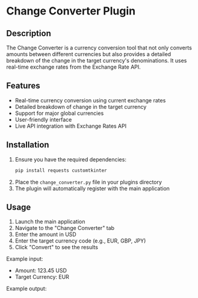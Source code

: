 # Change Converter Plugin

## Description
The Change Converter is a currency conversion tool that not only converts amounts between different currencies but also provides a detailed breakdown of the change in the target currency's denominations. It uses real-time exchange rates from the Exchange Rate API.

## Features
- Real-time currency conversion using current exchange rates
- Detailed breakdown of change in the target currency
- Support for major global currencies
- User-friendly interface
- Live API integration with Exchange Rates API

## Installation
1. Ensure you have the required dependencies:
   ```python
   pip install requests customtkinter
   ```
2. Place the `change_converter.py` file in your plugins directory
3. The plugin will automatically register with the main application

## Usage
1. Launch the main application
2. Navigate to the "Change Converter" tab
3. Enter the amount in USD
4. Enter the target currency code (e.g., EUR, GBP, JPY)
5. Click "Convert" to see the results

Example input:
- Amount: 123.45 USD
- Target Currency: EUR

Example output: